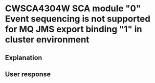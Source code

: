 # CWSCA4304W SCA module "0" Event sequencing is not supported for MQ JMS export binding "1" in cluster environment

## Explanation

## User response